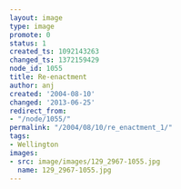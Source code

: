 ```yaml
---
layout: image
type: image
promote: 0
status: 1
created_ts: 1092143263
changed_ts: 1372159429
node_id: 1055
title: Re-enactment
author: anj
created: '2004-08-10'
changed: '2013-06-25'
redirect_from:
- "/node/1055/"
permalink: "/2004/08/10/re_enactment_1/"
tags:
- Wellington
images:
- src: image/images/129_2967-1055.jpg
  name: 129_2967-1055.jpg
---
```


